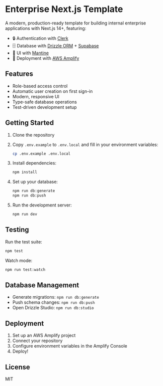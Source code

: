 # Enterprise Next.js Template

A modern, production-ready template for building internal enterprise applications with Next.js 14+, featuring:

- 🔒 Authentication with [Clerk](https://clerk.com)
- 🗄️ Database with [Drizzle ORM](https://orm.drizzle.team) + [Supabase](https://supabase.com)
- 🎨 UI with [Mantine](https://mantine.dev)
- 🚀 Deployment with [AWS Amplify](https://aws.amazon.com/amplify)

## Features

- Role-based access control
- Automatic user creation on first sign-in
- Modern, responsive UI
- Type-safe database operations
- Test-driven development setup

## Getting Started

1. Clone the repository
2. Copy `.env.example` to `.env.local` and fill in your environment variables:
   ```bash
   cp .env.example .env.local
   ```

3. Install dependencies:
   ```bash
   npm install
   ```

4. Set up your database:
   ```bash
   npm run db:generate
   npm run db:push
   ```

5. Run the development server:
   ```bash
   npm run dev
   ```

## Testing

Run the test suite:
```bash
npm test
```

Watch mode:
```bash
npm run test:watch
```

## Database Management

- Generate migrations: `npm run db:generate`
- Push schema changes: `npm run db:push`
- Open Drizzle Studio: `npm run db:studio`

## Deployment

1. Set up an AWS Amplify project
2. Connect your repository
3. Configure environment variables in the Amplify Console
4. Deploy!

## License

MIT
